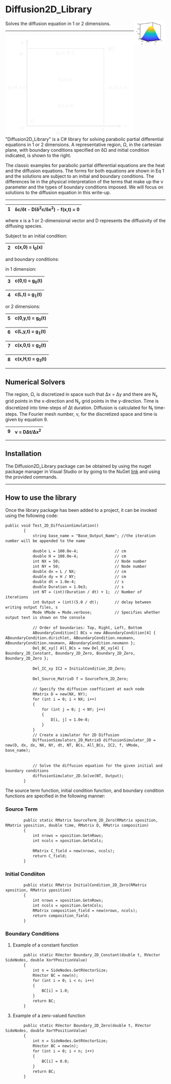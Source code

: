 # Diffusion2D_Library
<img src = "images/Cfield1.png" width="100" align ="right">
Solves the diffusion equation in 1 or 2 dimensions.

***

<img src="2D_Region.png" width="400" align = "right">
"Diffusion2D_Library" is a C# library for solving parabolic partial differential equations in 1 or 2 dimensions.  A representative region, &Omega;, in the cartesian plane, with boundary conditions specified on &delta;&Omega; and initial condition indicated, is shown to the right.  

The classic examples for parabolic partial differential equations are the heat and the diffusion equations.  The forms for both equations are shown in Eq 1 and the solutions are subject to an initial and boundary conditions.  The differences lie in the physical interpretation of the terms that make up the &nu; parameter and the types of boundary conditions imposed.  We will focus on solutions to the diffusion equation in this write-up.

***

|1| &delta;c/&delta;t - D(&delta;<sup>2</sup>c/&delta;x<sup>2</sup>) - f(x,t) = 0|
|-|--------------------------------------------------------------------------------|


where  x is a 1 or 2-dimensional vector and D represents the diffusivity of the diffusing species.


Subject to an initial condition:


|2| c(x,0) = I<sub>0</sub>(x)|
|-|--------------------------|


and boundary conditions:

in 1 dimension:

|3| c(0,t) = g<sub>0</sub>(t)|
|-|--------------------------|

|4| c(L,t) = g<sub>1</sub>(t)| 
|-|--------------------------|

 or 2 dimensions:

|5| c(0,y,t) = g<sub>0</sub>(t)|
|-|----------------------------|

|6| c(L,y,t) = g<sub>1</sub>(t)|
|-|----------------------------|

|7| c(x,0,t) = g<sub>2</sub>(t)|
|-|----------------------------|

|8| c(x,H,t) = g<sub>3</sub>(t)|
|-|----------------------------|
 
***
## Numerical Solvers
 The region, &Omega;, is discretized in space such that &Delta;x = &Delta;y and there are N<sub>x</sub> grid points in the x-direction and N<sub>y</sub> grid points in the y-direction.  Time is discretized into time-steps of &Delta;t duration.  Diffusion is calculated for N<sub>t</sub> time-steps.  The Fourier mesh number, &nu;, for the discretized space and time is given by equation 9.
 

|9| &nu; = D&Delta;t/&Delta;x<sup>2</sup>|
|-|--------------------------------------|
***
## Installation
The Diffusion2D_Library package can be obtained by using the nuget package manager in Visual Studio or by going to the NuGet [link](https://www.nuget.org/packages/Diffusion2D_Library/ "site") and using the provided commands.
***
## How to use the library
Once the library package has been added to a project, it can be invoked using the following code:
~~~
public void Test_2D_DiffusionSimulation()
        {
            string base_name = "Base_Output_Name"; //the iteration number will be appended to the name

            double L = 100.0e-4;                // cm
            double H = 100.0e-4;                // cm
            int NX = 50;                        // Node number
            int NY = 50;                        // Node number
            double dx = L / NX;                 // cm
            double dy = H / NY;                 // cm
            double dt = 1.0e-4;                 // s
            double Duration = 1.0e3;            // s
            int NT = (int)(Duration / dt) + 1;  // Number of iterations
            int Output = (int)(5.0 / dt);       // delay between writing output files, s
            Mode VMode = Mode.verbose;          // Specifies whether output text is shown on the console
            
            // Order of boundaries: Top, Right, Left, Bottom
            ABoundaryCondition[] BCs = new ABoundaryCondition[4] { ABoundaryCondition.dirichlet, ABoundaryCondition.neumann, ABoundaryCondition.neumann, ABoundaryCondition.neumann }; 
            Del_BC_xy[] All_BCs = new Del_BC_xy[4] { Boundary_2D_Constant, Boundary_2D_Zero, Boundary_2D_Zero, Boundary_2D_Zero };
            
            Del_IC_xy IC2 = InitialCondition_2D_Zero;
            
            Del_Source_MatrixD f = SourceTerm_2D_Zero;

            // Specify the diffusion coefficient at each node
            RMatrix D = new(NX, NY);
            for (int i = 0; i < NX; i++)
            {
                for (int j = 0; j < NY; j++)
                {
                    D[i, j] = 1.0e-8;
                }
            }
            // Create a simulator for 2D Diffusion 
            DiffusionSimulators_2D_MatrixD diffusionSimulator_2D = new(D, dx, dx, NX, NY, dt, NT, BCs, All_BCs, IC2, f, VMode, base_name);


            // Solve the diffusion equation for the given initial and boundary conditions
            diffusionSimulator_2D.Solve(NT, Output);
        }
~~~
The source term function, initial condition function, and boundary condition functions are specified in the following manner:

### Source Term
~~~
        public static RMatrix SourceTerm_2D_Zero(RMatrix xposition, RMatrix yposition, double time, RMatrix D, RMatrix composition)
        {
            int nrows = xposition.GetnRows;
            int ncols = xposition.GetnCols;

            RMatrix C_field = new(nrows, ncols);
            return C_field;
        }
~~~

### Initial Condiiton
~~~
        public static RMatrix InitialCondition_2D_Zero(RMatrix xposition, RMatrix yposition)
        {
            int nrows = xposition.GetnRows;
            int ncols = xposition.GetnCols;
            RMatrix composition_field = new(nrows, ncols);
            return composition_field;
        }
~~~
### Boundary Conditions
1. Example of a constant function
~~~
        public static RVector Boundary_2D_Constant(double t, RVector SideNodes, double XorYPositionValue)
        {
            int n = SideNodes.GetRVectorSize;
            RVector BC = new(n);
            for (int i = 0; i < n; i++)
            {
                BC[i] = 1.0; 
            }
            return BC;
        }
~~~
3. Example of a zero-valued function
~~~
        public static RVector Boundary_2D_Zero(double t, RVector SideNodes, double XorYPositionValue)
        {
            int n = SideNodes.GetRVectorSize;
            RVector BC = new(n);
            for (int i = 0; i < n; i++)
            {
                BC[i] = 0.0; 
            }
            return BC;
        }
~~~
